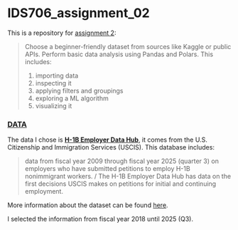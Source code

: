 # IDS706_assignment_02
This is a repository for [assignment 2](https://canvas.duke.edu/courses/60978/assignments/282604):

> Choose a beginner-friendly dataset from sources like Kaggle or public APIs. Perform basic data analysis using Pandas and Polars. This includes:
> 1. importing data
> 2. inspecting it
> 3. applying filters and groupings
> 4. exploring a ML algorithm
> 5. visualizing it

### <ins>DATA</ins>

The data I chose is [**H-1B Employer Data Hub**](https://www.uscis.gov/tools/reports-and-studies/h-1b-employer-data-hub?utm_source=chatgpt.com), it comes from the U.S. Citizenship and Immigration Services (USCIS). This database includes:

> data from fiscal year 2009 through fiscal year 2025 (quarter 3) on employers who have submitted petitions to employ H-1B nonimmigrant workers. /
> The H-1B Employer Data Hub has data on the first decisions USCIS makes on petitions for initial and continuing employment.

More information about the dataset can be found [here](https://www.uscis.gov/tools/reports-and-studies/h-1b-employer-data-hub/understanding-our-h-1b-employer-data-hub).

 I selected the information from fiscal year 2018 until 2025 (Q3).

